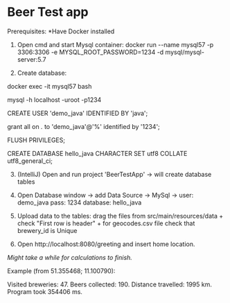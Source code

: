 # Beer Test app #

Prerequisites:
*Have Docker installed

1) Open cmd and start Mysql container:
docker run --name mysql57 -p 3306:3306 -e MYSQL_ROOT_PASSWORD=1234 -d mysql/mysql-server:5.7

2) Create database:

docker exec -it mysql57 bash

mysql -h localhost -uroot -p1234 

CREATE USER 'demo_java' IDENTIFIED BY 'java';

grant all on *.* to 'demo_java'@'%' identified by '1234';

FLUSH PRIVILEGES;

CREATE DATABASE hello_java CHARACTER SET utf8 COLLATE utf8_general_ci;

3) (IntelliJ) Open and run project 'BeerTestApp' -> will create database tables 

4) Open Database window -> add Data Source -> MySql -> user: demo_java pass: 1234 database: hello_java

5) Upload data to the tables: drag the files from src/main/resources/data + check "First row is header" + for geocodes.csv file check that brewery_id is Unique

6) Open http://localhost:8080/greeting and insert home location.

*Might take a while for calculations to finish.*

Example (from 51.355468; 11.100790):

Visited breweries: 47.
Beers collected: 190.
Distance travelled: 1995 km.
Program took 354406 ms.
